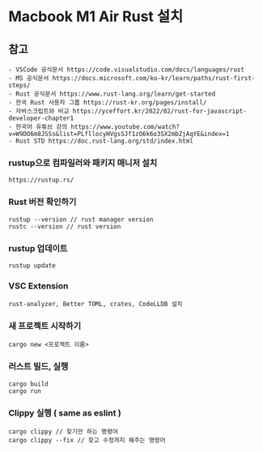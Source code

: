 # Macbook M1 Air Rust 설치

## 참고

    - VSCode 공식문서 https://code.visualstudio.com/docs/languages/rust
    - MS 공식문서 https://docs.microsoft.com/ko-kr/learn/paths/rust-first-steps/
    - Rust 공식문서 https://www.rust-lang.org/learn/get-started
    - 한국 Rust 사용자 그룹 https://rust-kr.org/pages/install/
    - 자바스크립트와 비교 https://yceffort.kr/2022/02/rust-for-javascript-developer-chapter1
    - 한국어 유튜브 강의 https://www.youtube.com/watch?v=W9DO6m8JSSs&list=PLfllocyHVgsSJf1zO6k6o3SX2mbZjAqYE&index=1
    - Rust STD https://doc.rust-lang.org/std/index.html

### rustup으로 컴파일러와 패키지 매니저 설치

    https://rustup.rs/

### Rust 버전 확인하기

    rustup --version // rust manager version
    rustc --version // rust version

### rustup 업데이트

    rustup update

### VSC Extension

    rust-analyzer, Better TOML, crates, CodeLLDB 설치

### 새 프로젝트 시작하기

    cargo new <프로젝트 이름>

### 러스트 빌드, 실행

    cargo build
    cargo run

### Clippy 실행 ( same as eslint )

    cargo clippy // 찾기만 하는 명령어
    cargo clippy --fix // 찾고 수정까지 해주는 명령어
